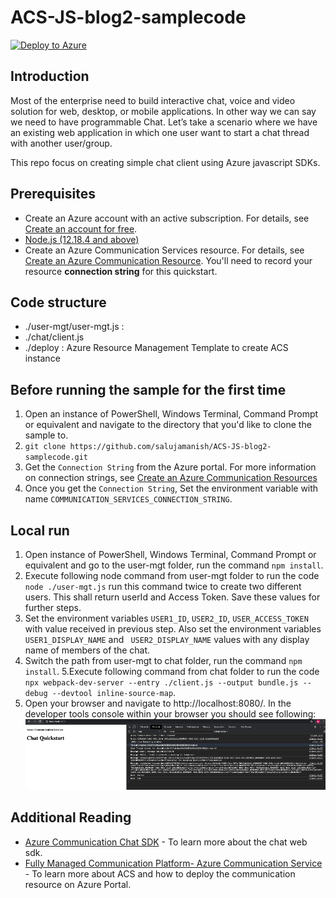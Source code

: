 # ACS-JS-blog2-samplecode

[![Deploy to Azure](https://aka.ms/deploytoazurebutton)](https://portal.azure.com/#create/Microsoft.Template/uri/https%3A%2F%2Fraw.githubusercontent.com%2Fsalujamanish%2FACS-JS-blog2-samplecode%2Fmain%2Fdeploy%2Fazuredeploy.json)

## Introduction
Most of the enterprise need to build interactive chat, voice and video solution for web, desktop, or mobile applications. In other way we can say we need to have programmable Chat. Let’s take a scenario where we have an existing web application in which one user want to start a chat thread with another user/group.

This repo focus on creating simple chat client using Azure javascript SDKs.

## Prerequisites
- Create an Azure account with an active subscription. For details, see [Create an account for free](https://azure.microsoft.com/free/?WT.mc_id=A261C142F).
- [Node.js (12.18.4 and above)](https://nodejs.org/en/download/)
- Create an Azure Communication Services resource. For details, see [Create an Azure Communication Resource](https://docs.microsoft.com/en-us/azure/communication-services/quickstarts/create-communication-resource). You'll need to record your resource **connection string** for this quickstart.

## Code structure
- ./user-mgt/user-mgt.js : 
- ./chat/client.js
- ./deploy : Azure Resource Management Template to create ACS instance
  
## Before running the sample for the first time

1. Open an instance of PowerShell, Windows Terminal, Command Prompt or equivalent and navigate to the directory that you'd like to clone the sample to.
2. `git clone https://github.com/salujamanish/ACS-JS-blog2-samplecode.git`
3. Get the `Connection String` from the Azure portal. For more information on connection strings, see [Create an Azure Communication Resources](https://docs.microsoft.com/en-us/azure/communication-services/quickstarts/create-communication-resource)
4. Once you get the `Connection String`, Set the environment variable with name `COMMUNICATION_SERVICES_CONNECTION_STRING`.

## Local run
1. Open instance of PowerShell, Windows Terminal, Command Prompt or equivalent  and go to the user-mgt folder, run the command `npm install`.
2. Execute following node command from user-mgt folder to run the code `node ./user-mgt.js` run this command twice to create two different users. This shall return userId and Access Token. Save these values for further steps.
3. Set the environment variables `USER1_ID`, `USER2_ID`, `USER_ACCESS_TOKEN` with value received in previous step. Also set the environment variables ` USER1_DISPLAY_NAME` and ` USER2_DISPLAY_NAME` values with any display name of members of the chat.
4. Switch the path from user-mgt to chat folder, run the command `npm install`.
5.Execute following command from chat folder to run the code `npx webpack-dev-server --entry ./client.js --output bundle.js --debug --devtool inline-source-map`.
6. Open your browser and navigate to http://localhost:8080/. In the developer tools console within your browser you should see following:
   ![chat](./images/chat.png)

## Additional Reading

- [Azure Communication Chat SDK](https://docs.microsoft.com/en-us/azure/communication-services/concepts/chat/sdk-features) - To learn more about the chat web sdk.
- [Fully Managed Communication Platform- Azure Communication Service ](https://manishsaluja.medium.com/fully-managed-communication-platform-azure-communication-service-2ff3ab4b314f) - To learn more about ACS and how to deploy the communication resource on Azure Portal.
